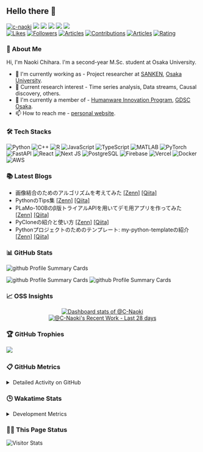 ## Hello there 👋

<p align="left">
  <a href="https://github.com/c-naoki/c-naoki/"><img height="20" src="https://komarev.com/ghpvc/?username=c-naoki&style=plastic" alt="c-naoki"/></a>
  <a href="https://github.com/c-naoki"><img height="20" src="https://img.shields.io/github/followers/c-naoki?label=followers&logo=github&style=plastic"/></a>
  <a href="https://github.com/c-naoki"><img height="20" src="https://img.shields.io/github/stars/c-naoki?logo=github&style=plastic"/></a>
  <a href="http://x.com/c_naoki88"><img height="20" src="https://img.shields.io/badge/X-c__naoki88-000000.svg?style=plastic&logo=x"/></a>
  <a href="https://www.linkedin.com/in/c-naoki"><img height="20" src="https://img.shields.io/badge/LinkedIn-c--naoki-%230A66C2.svg?style=plastic&logo=LinkedIn&logoColor=white"/></a>
  <a href="https://c-naoki.vercel.app/"><img height="20" src="https://img.shields.io/badge/Website-visit-027B58?logo=codepen&style=plastic"/></a></br>
  <a href="https://zenn.dev/naoki0103"><img height="20" src="https://badgen.org/img/zenn/naoki0103/likes?style=plastic" alt="Likes"/></a>
  <a href="https://zenn.dev/naoki0103"><img height="20" src="https://badgen.org/img/zenn/naoki0103/followers?style=plastic" alt="Followers" /></a>
  <a href="https://zenn.dev/naoki0103"><img height="20" src="https://badgen.org/img/zenn/naoki0103/articles?style=plastic" alt="Articles" /></a>
  <a href="https://qiita.com/c-naoki"><img height="20" src="https://badgen.org/img/qiita/C-naoki/contributions?style=plastic" alt="Contributions"/></a>
  <a href="https://qiita.com/c-naoki"><img height="20" src="https://badgen.org/img/qiita/c-naoki/articles?style=plastic" alt="Articles" /></a>
  <a href="https://atcoder.jp/users/c_naoki?contestType=algo"><img height="20" src="https://badgen.org/img/atcoder/c_naoki/rating/algorithm?style=plastic" alt="Rating" /></a>
</p>

### 🌟 About Me
Hi, I'm Naoki Chihara. I'm a second-year M.Sc. student at Osaka University.
- 🧳 I'm currently working as - Project researcher at <a href="https://www.sanken.osaka-u.ac.jp/en/" target="_blank">SANKEN</a>, <a href="https://www.sanken.osaka-u.ac.jp/en/" target="_blank">Osaka University</a>.
- 🌱 Current research interest -  Time series analysis, Data streams, Causal discovery, others.
- 👥 I'm currently a member of - <a href="https://www.humanware.osaka-u.ac.jp/en/" target="_blank">Humanware Innovation Program</a>, <a href="https://gdsc-osaka.jp/" target="_blank">GDSC Osaka</a>.
- 📫 How to reach me - <a href="https://c-naoki.vercel.app/" target="_blank">personal website</a>.

### 🛠️ Tech Stacks
![Python](https://img.shields.io/badge/Python-3670A0?style=for-the-badge&logo=python&logoColor=ffdd54&style=plastic)
![C++](https://img.shields.io/badge/C++-%2300599C.svg?style=for-the-badge&logo=c%2B%2B&logoColor=white&style=plastic)
![R](https://img.shields.io/badge/R-276DC3?style=for-the-badge&logo=r&logoColor=white&style=plastic)
![JavaScript](https://img.shields.io/badge/JavaScript-F7DF1E?style=for-the-badge&logo=javascript&logoColor=black&style=plastic)
![TypeScript](https://img.shields.io/badge/TypeScript-3178C6?style=for-the-badge&logo=typescript&logoColor=white&style=plastic)
![MATLAB](https://img.shields.io/badge/MATLAB-e16737?style=for-the-badge&logo=matlab&logoColor=white&style=plastic)
![PyTorch](https://img.shields.io/badge/PyTorch-%23EE4C2C.svg?style=for-the-badge&logo=PyTorch&logoColor=white&style=plastic)
![FastAPI](https://img.shields.io/badge/FastAPI-005571?style=for-the-badge&logo=fastapi&style=plastic)
![React](https://img.shields.io/badge/React-20232A?style=for-the-badge&logo=react&logoColor=61DAFB&style=plastic)
![Next JS](https://img.shields.io/badge/Next.js-000000?style=for-the-badge&logo=next.js&logoColor=white&style=plastic)
![PostgreSQL](https://img.shields.io/badge/PostgreSQL-316192?style=for-the-badge&logo=postgresql&logoColor=white&style=plastic)
![Firebase](https://img.shields.io/badge/Firebase-FFCA28?style=for-the-badge&logo=firebase&logoColor=black&style=plastic)
![Vercel](https://img.shields.io/badge/Vercel-000000?style=for-the-badge&logo=vercel&logoColor=white&style=plastic)
![Docker](https://img.shields.io/badge/Docker-2496ED?style=for-the-badge&logo=docker&logoColor=white&style=plastic)
![AWS](https://img.shields.io/badge/AWS-232F3E?style=for-the-badge&logo=amazon-web-services&logoColor=white&style=plastic)

### 📚 Latest Blogs
<!--START_SECTION:blogs-->
- 画像結合のためのアルゴリズムを考えてみた [[Zenn]](https://zenn.dev//naoki0103/articles/image-stitcher-application) [[Qiita]](https://qiita.com/C-naoki/items/bf973b041709ad0cd635)
- PythonのTips集 [[Zenn]](https://zenn.dev//naoki0103/articles/python-tips-collection) [[Qiita]](https://qiita.com/C-naoki/items/015d40f2fb639cb43034)
- PLaMo-100Bのβ版トライアルAPIを用いてデモ用アプリを作ってみた [[Zenn]](https://zenn.dev//naoki0103/articles/plamo100b-demo) [[Qiita]](https://qiita.com/C-naoki/items/5c1f5bb06da94cc00b4b)
- PyCloneの紹介と使い方 [[Zenn]](https://zenn.dev//naoki0103/articles/introducing-pyclone) [[Qiita]](https://qiita.com/C-naoki/items/fb6ca30918270a8a8c7c)
- Pythonプロジェクトのためのテンプレート: my-python-templateの紹介 [[Zenn]](https://zenn.dev//naoki0103/articles/my-python-template) [[Qiita]](https://qiita.com/C-naoki/items/b3e03163b12f819f699d)
<!--END_SECTION:blogs-->

### 📊 GitHub Stats
<span>
  <img alt="github Profile Summary Cards" height="270" src="https://github-readme-streak-stats.herokuapp.com/?user=C-Naoki&theme=onedark" />
</span>
<p>
  <span>
    <img alt="github Profile Summary Cards" height="197.5" src="https://github-readme-stats.vercel.app/api/top-langs/?username=C-Naoki&hide=jupyter%20notebook&theme=onedark" />
  </span>
  <span>
    <img alt="github Profile Summary Cards" height="197.5" src="https://github-readme-stats.vercel.app/api?username=C-Naoki&count_private=true&show_icons=true&theme=onedark" />
  </span>
</p>

### 📈 OSS Insights

<!-- Copy-paste in your Readme.md file -->

<a href="https://next.ossinsight.io/widgets/official/compose-user-dashboard-stats?user_id=74347818" target="_blank" style="display: block" align="center">
  <picture>
    <source media="(prefers-color-scheme: dark)" srcset="https://next.ossinsight.io/widgets/official/compose-user-dashboard-stats/thumbnail.png?user_id=74347818&image_size=auto&color_scheme=dark" width="685" height="auto">
    <img alt="Dashboard stats of @C-Naoki" src="https://next.ossinsight.io/widgets/official/compose-user-dashboard-stats/thumbnail.png?user_id=74347818&image_size=auto&color_scheme=light" width="685" height="auto">
  </picture>
</a>

<!-- Made with [OSS Insight](https://ossinsight.io/) -->

<!-- Copy-paste in your Readme.md file -->

<a href="https://next.ossinsight.io/widgets/official/compose-currently-working-on?activity_type=all&user_id=74347818" target="_blank" style="display: block" align="center">
  <picture>
    <source media="(prefers-color-scheme: dark)" srcset="https://next.ossinsight.io/widgets/official/compose-currently-working-on/thumbnail.png?activity_type=all&user_id=74347818&image_size=auto&color_scheme=dark" width="497.5" height="auto">
    <img alt="@C-Naoki's Recent Work - Last 28 days" src="https://next.ossinsight.io/widgets/official/compose-currently-working-on/thumbnail.png?activity_type=all&user_id=74347818&image_size=auto&color_scheme=light" width="497.5" height="auto">
  </picture>
</a>

<!-- Made with [OSS Insight](https://ossinsight.io/) -->

### 🏆 GitHub Trophies
![](https://github-trophies.vercel.app/?username=C-Naoki&theme=onedark)

### 📋 GitHub Metrics
<details>
    <summary>&thinsp;Detailed Activity on GitHub</summary>

[![Metrics](https://github.com/c-naoki/c-naoki/blob/main/images/github-metrics.svg)](https://github.com/lowlighter/metrics)

</details>

### 🕒 Wakatime Stats
<details>
    <summary>&thinsp;Development Metrics</summary>

<!--START_SECTION:waka-->
![Code Time](http://img.shields.io/badge/Code%20Time-10%20hrs%207%20mins-blue)

**🐱 My GitHub Data**

> 📦 183.9 kB Used in GitHub's Storage
 >
> 🏆 782 Contributions in the Year 2024
 >
> 🚫 Not Opted to Hire
 >
> 📜 23 Public Repositories
 >
> 🔑 11 Private Repositories
 >
**I'm a Night 🦉**

```text
🌞 Morning                231 commits         ████░░░░░░░░░░░░░░░░░░░░░   16.80 %
🌆 Daytime                432 commits         ████████░░░░░░░░░░░░░░░░░   31.42 %
🌃 Evening                484 commits         █████████░░░░░░░░░░░░░░░░   35.20 %
🌙 Night                  228 commits         ████░░░░░░░░░░░░░░░░░░░░░   16.58 %
```
📅 **I'm Most Productive on Sunday**

```text
Monday                   172 commits         ███░░░░░░░░░░░░░░░░░░░░░░   12.51 %
Tuesday                  193 commits         ████░░░░░░░░░░░░░░░░░░░░░   14.04 %
Wednesday                187 commits         ███░░░░░░░░░░░░░░░░░░░░░░   13.60 %
Thursday                 194 commits         ████░░░░░░░░░░░░░░░░░░░░░   14.11 %
Friday                   206 commits         ████░░░░░░░░░░░░░░░░░░░░░   14.98 %
Saturday                 201 commits         ████░░░░░░░░░░░░░░░░░░░░░   14.62 %
Sunday                   222 commits         ████░░░░░░░░░░░░░░░░░░░░░   16.15 %
```


📊 **This Week I Spent My Time On**

```text
🕑︎ Time Zone: Asia/Tokyo

💬 Programming Languages:
Markdown                 6 hrs 11 mins       ███████████████░░░░░░░░░░   61.18 %
YAML                     2 hrs 24 mins       ██████░░░░░░░░░░░░░░░░░░░   23.74 %
TypeScript               53 mins             ██░░░░░░░░░░░░░░░░░░░░░░░   08.89 %
Bash                     15 mins             █░░░░░░░░░░░░░░░░░░░░░░░░   02.48 %
JSON                     6 mins              ░░░░░░░░░░░░░░░░░░░░░░░░░   01.10 %

🔥 Editors:
VS Code                  10 hrs 7 mins       █████████████████████████   100.00 %

🐱‍💻 Projects:
C-Naoki                  6 hrs 26 mins       ████████████████░░░░░░░░░   63.61 %
zenn-archive             3 hrs 18 mins       ████████░░░░░░░░░░░░░░░░░   32.62 %
image-stitcher           9 mins              ░░░░░░░░░░░░░░░░░░░░░░░░░   01.64 %
portfolio                6 mins              ░░░░░░░░░░░░░░░░░░░░░░░░░   01.11 %
qiita-cli                6 mins              ░░░░░░░░░░░░░░░░░░░░░░░░░   01.02 %

💻 Operating System:
Mac                      10 hrs 7 mins       █████████████████████████   100.00 %
```

**I Mostly Code in Python**

```text
Python                   12 repos            ██████████░░░░░░░░░░░░░░░   38.71 %
Jupyter Notebook         9 repos             ███████░░░░░░░░░░░░░░░░░░   29.03 %
TypeScript               4 repos             ███░░░░░░░░░░░░░░░░░░░░░░   12.90 %
Shell                    2 repos             ██░░░░░░░░░░░░░░░░░░░░░░░   06.45 %
Go                       1 repo              █░░░░░░░░░░░░░░░░░░░░░░░░   03.23 %
```



**Timeline**

![Lines of Code chart](https://raw.githubusercontent.com/C-Naoki/C-Naoki/main/assets/bar_graph.png)


 Last Updated on 05/10/2024 20:02:05 UTC
<!--END_SECTION:waka-->

</details>

### 💁‍♂️ This Page Status

<div align="left">
    <img alt="Visitor Stats"
        src="https://widgetbite.com/stats/c-naoki"/>
</div>
